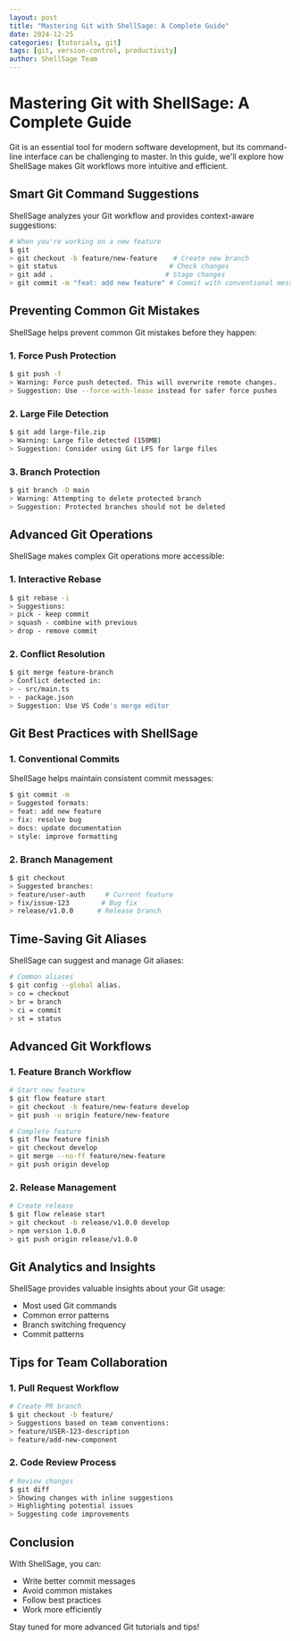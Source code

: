 ```yaml
---
layout: post
title: "Mastering Git with ShellSage: A Complete Guide"
date: 2024-12-25
categories: [tutorials, git]
tags: [git, version-control, productivity]
author: ShellSage Team
---
```


# Mastering Git with ShellSage: A Complete Guide

Git is an essential tool for modern software development, but its command-line interface can be challenging to master. In this guide, we'll explore how ShellSage makes Git workflows more intuitive and efficient.

## Smart Git Command Suggestions

ShellSage analyzes your Git workflow and provides context-aware suggestions:

```bash
# When you're working on a new feature
$ git
> git checkout -b feature/new-feature    # Create new branch
> git status                            # Check changes
> git add .                            # Stage changes
> git commit -m "feat: add new feature" # Commit with conventional message
```

## Preventing Common Git Mistakes

ShellSage helps prevent common Git mistakes before they happen:

### 1. Force Push Protection
```bash
$ git push -f
> Warning: Force push detected. This will overwrite remote changes.
> Suggestion: Use --force-with-lease instead for safer force pushes
```

### 2. Large File Detection
```bash
$ git add large-file.zip
> Warning: Large file detected (150MB)
> Suggestion: Consider using Git LFS for large files
```

### 3. Branch Protection
```bash
$ git branch -D main
> Warning: Attempting to delete protected branch
> Suggestion: Protected branches should not be deleted
```

## Advanced Git Operations

ShellSage makes complex Git operations more accessible:

### 1. Interactive Rebase
```bash
$ git rebase -i
> Suggestions:
> pick - keep commit
> squash - combine with previous
> drop - remove commit
```

### 2. Conflict Resolution
```bash
$ git merge feature-branch
> Conflict detected in:
> - src/main.ts
> - package.json
> Suggestion: Use VS Code's merge editor
```

## Git Best Practices with ShellSage

### 1. Conventional Commits
ShellSage helps maintain consistent commit messages:

```bash
$ git commit -m
> Suggested formats:
> feat: add new feature
> fix: resolve bug
> docs: update documentation
> style: improve formatting
```

### 2. Branch Management
```bash
$ git checkout
> Suggested branches:
> feature/user-auth     # Current feature
> fix/issue-123        # Bug fix
> release/v1.0.0      # Release branch
```

## Time-Saving Git Aliases

ShellSage can suggest and manage Git aliases:

```bash
# Common aliases
$ git config --global alias.
> co = checkout
> br = branch
> ci = commit
> st = status
```

## Advanced Git Workflows

### 1. Feature Branch Workflow
```bash
# Start new feature
$ git flow feature start
> git checkout -b feature/new-feature develop
> git push -u origin feature/new-feature

# Complete feature
$ git flow feature finish
> git checkout develop
> git merge --no-ff feature/new-feature
> git push origin develop
```

### 2. Release Management
```bash
# Create release
$ git flow release start
> git checkout -b release/v1.0.0 develop
> npm version 1.0.0
> git push origin release/v1.0.0
```

## Git Analytics and Insights

ShellSage provides valuable insights about your Git usage:

- Most used Git commands
- Common error patterns
- Branch switching frequency
- Commit patterns

## Tips for Team Collaboration

### 1. Pull Request Workflow
```bash
# Create PR branch
$ git checkout -b feature/
> Suggestions based on team conventions:
> feature/USER-123-description
> feature/add-new-component
```

### 2. Code Review Process
```bash
# Review changes
$ git diff
> Showing changes with inline suggestions
> Highlighting potential issues
> Suggesting code improvements
```

## Conclusion

With ShellSage, you can:
- Write better commit messages
- Avoid common mistakes
- Follow best practices
- Work more efficiently

Stay tuned for more advanced Git tutorials and tips!
